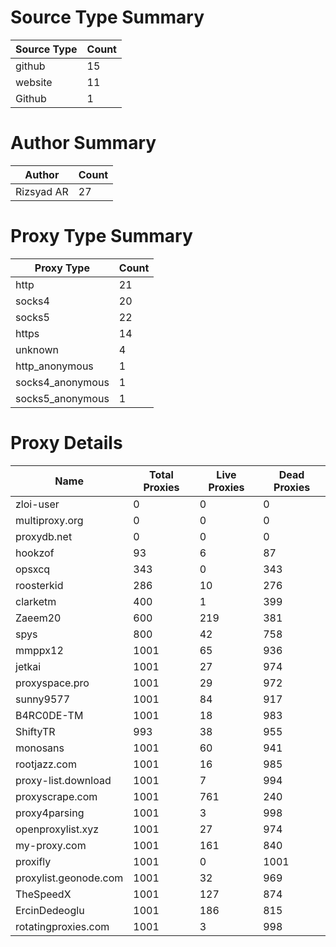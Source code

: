 # Source Type Summary

| Source Type | Count |
|-------------|-------|
| github | 15 |
| website | 11 |
| Github | 1 |


# Author Summary

| Author | Count |
|--------|-------|
| Rizsyad AR | 27 |


# Proxy Type Summary

| Proxy Type | Count |
|------------|-------|
| http | 21 |
| socks4 | 20 |
| socks5 | 22 |
| https | 14 |
| unknown | 4 |
| http_anonymous | 1 |
| socks4_anonymous | 1 |
| socks5_anonymous | 1 |


# Proxy Details

| Name | Total Proxies | Live Proxies | Dead Proxies |
|------|---------------|--------------|---------------|
| zloi-user | 0 | 0 | 0 |
| multiproxy.org | 0 | 0 | 0 |
| proxydb.net | 0 | 0 | 0 |
| hookzof | 93 | 6 | 87 |
| opsxcq | 343 | 0 | 343 |
| roosterkid | 286 | 10 | 276 |
| clarketm | 400 | 1 | 399 |
| Zaeem20 | 600 | 219 | 381 |
| spys | 800 | 42 | 758 |
| mmppx12 | 1001 | 65 | 936 |
| jetkai | 1001 | 27 | 974 |
| proxyspace.pro | 1001 | 29 | 972 |
| sunny9577 | 1001 | 84 | 917 |
| B4RC0DE-TM | 1001 | 18 | 983 |
| ShiftyTR | 993 | 38 | 955 |
| monosans | 1001 | 60 | 941 |
| rootjazz.com | 1001 | 16 | 985 |
| proxy-list.download | 1001 | 7 | 994 |
| proxyscrape.com | 1001 | 761 | 240 |
| proxy4parsing | 1001 | 3 | 998 |
| openproxylist.xyz | 1001 | 27 | 974 |
| my-proxy.com | 1001 | 161 | 840 |
| proxifly | 1001 | 0 | 1001 |
| proxylist.geonode.com | 1001 | 32 | 969 |
| TheSpeedX | 1001 | 127 | 874 |
| ErcinDedeoglu | 1001 | 186 | 815 |
| rotatingproxies.com | 1001 | 3 | 998 |
